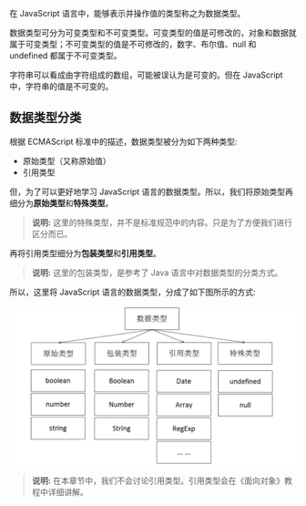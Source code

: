 在 JavaScript 语言中，能够表示并操作值的类型称之为数据类型。

数据类型可分为可变类型和不可变类型。可变类型的值是可修改的，对象和数据就属于可变类型；不可变类型的值是不可修改的，数字、布尔值、null 和 undefined 都属于不可变类型。

字符串可以看成由字符组成的数组，可能被误认为是可变的。但在 JavaScript 中，字符串的值是不可变的。

## 数据类型分类

根据 ECMAScript 标准中的描述，数据类型被分为如下两种类型:

- 原始类型（又称原始值）
- 引用类型

但，为了可以更好地学习 JavaScript 语言的数据类型。所以，我们将原始类型再细分为**原始类型**和**特殊类型**。

> **说明:** 这里的特殊类型，并不是标准规范中的内容。只是为了方便我们进行区分而已。

再将引用类型细分为**包装类型**和**引用类型**。

> **说明:** 这里的包装类型，是参考了 Java 语言中对数据类型的分类方式。

所以，这里将 JavaScript 语言的数据类型，分成了如下图所示的方式:

![](images/01.png)

> **说明:** 在本章节中，我们不会讨论引用类型。引用类型会在《面向对象》教程中详细讲解。